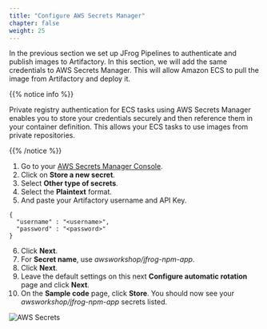 ```yaml
---
title: "Configure AWS Secrets Manager"
chapter: false
weight: 25
---
```

In the previous section we set up JFrog Pipelines to authenticate and publish images to Artifactory. In this section, we will add the same credentials to AWS Secrets Manager. This will allow Amazon ECS to pull the image from Artifactory and deploy it. 

{{% notice info %}}
<p style='text-align: left;'>
Private registry authentication for ECS tasks using AWS Secrets Manager enables you to store your credentials securely and then reference them in your container definition. This allows your ECS tasks to use images from private repositories. 
</p>
{{% /notice %}}

1. Go to your [AWS Secrets Manager Console](https://console.aws.amazon.com/secretsmanager/).
2. Click on **Store a new secret**.
3. Select **Other type of secrets**.
4. Select the **Plaintext** format.
5. And paste your Artifactory username and API Key.

```
{
  "username" : "<username>",
  "password" : "<password>"
}
```

6. Click **Next**.
7. For **Secret name**, use _awsworkshop/jfrog-npm-app_.
8. Click **Next**.
9. Leave the default settings on this next **Configure automatic rotation** page and click **Next**.
10. On the **Sample code** page, click **Store**. You should now see your _awsworkshop/jfrog-npm-app_ secrets listed.

![AWS Secrets](/images/aws-secrets.png)



